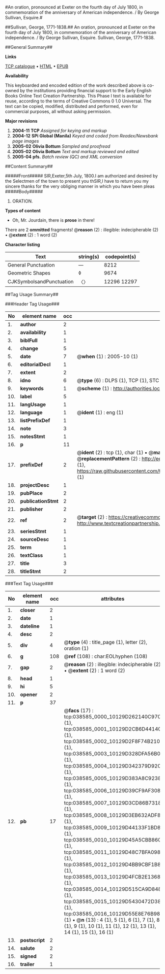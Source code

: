 #An oration, pronounced at Exeter on the fourth day of July 1800, in commemoration of the anniversary of American independence. / By George Sullivan, Esquire.#

##Sullivan, George, 1771-1838.##
An oration, pronounced at Exeter on the fourth day of July 1800, in commemoration of the anniversary of American independence. / By George Sullivan, Esquire.
Sullivan, George, 1771-1838.

##General Summary##

**Links**

[TCP catalogue](http://www.ota.ox.ac.uk/tcp/)  • 
[HTML](http://tei.it.ox.ac.uk/tcp/Texts-HTML/free/N28/N28943.html)  • 
[EPUB](http://tei.it.ox.ac.uk/tcp/Texts-EPUB/free/N28/N28943.epub)

**Availability**

This keyboarded and encoded edition of the
	       work described above is co-owned by the institutions
	       providing financial support to the Early English Books
	       Online Text Creation Partnership. This Phase I text is
	       available for reuse, according to the terms of Creative
	       Commons 0 1.0 Universal. The text can be copied,
	       modified, distributed and performed, even for
	       commercial purposes, all without asking permission.

**Major revisions**

1. __2004-11__ __TCP__ *Assigned for keying and markup*
1. __2004-12__ __SPi Global (Manila)__ *Keyed and coded from Readex/Newsbank page images*
1. __2005-02__ __Olivia Bottum__ *Sampled and proofread*
1. __2005-02__ __Olivia Bottum__ *Text and markup reviewed and edited*
1. __2005-04__ __pfs.__ *Batch review (QC) and XML conversion*

##Content Summary##

#####Front#####
SIR,Exeter,5th July, 1800.I am authorized and desired by the Selectmen of the town to present you thSIR,I have to return you my sincere thanks for the very obliging manner in which you have been pleas
#####Body#####

1. ORATION.

**Types of content**

  * Oh, Mr. Jourdain, there is **prose** in there!

There are 2 **ommitted** fragments! 
 @__reason__ (2) : illegible: indecipherable (2)  •  @__extent__ (2) : 1 word (2)

**Character listing**


|Text|string(s)|codepoint(s)|
|---|---|---|
|General Punctuation|—|8212|
|Geometric Shapes|◊|9674|
|CJKSymbolsandPunctuation|〈〉|12296 12297|

##Tag Usage Summary##

###Header Tag Usage###

|No|element name|occ|attributes|
|---|---|---|---|
|1.|__author__|2||
|2.|__availability__|1||
|3.|__biblFull__|1||
|4.|__change__|5||
|5.|__date__|7| @__when__ (1) : 2005-10 (1)|
|6.|__editorialDecl__|1||
|7.|__extent__|2||
|8.|__idno__|6| @__type__ (6) : DLPS (1), TCP (1), STC (1), NOTIS (1), IMAGE-SET (1), EVANS-CITATION (1)|
|9.|__keywords__|1| @__scheme__ (1) : http://authorities.loc.gov/ (1)|
|10.|__label__|5||
|11.|__langUsage__|1||
|12.|__language__|1| @__ident__ (1) : eng (1)|
|13.|__listPrefixDef__|1||
|14.|__note__|3||
|15.|__notesStmt__|1||
|16.|__p__|11||
|17.|__prefixDef__|2| @__ident__ (2) : tcp (1), char (1)  •  @__matchPattern__ (2) : ([0-9\-]+):([0-9IVX]+) (1), (.+) (1)  •  @__replacementPattern__ (2) : http://eebo.chadwyck.com/downloadtiff?vid=$1&page=$2 (1), https://raw.githubusercontent.com/textcreationpartnership/Texts/master/tcpchars.xml#$1 (1)|
|18.|__projectDesc__|1||
|19.|__pubPlace__|2||
|20.|__publicationStmt__|2||
|21.|__publisher__|2||
|22.|__ref__|2| @__target__ (2) : https://creativecommons.org/publicdomain/zero/1.0/ (1), http://www.textcreationpartnership.org/docs/. (1)|
|23.|__seriesStmt__|1||
|24.|__sourceDesc__|1||
|25.|__term__|1||
|26.|__textClass__|1||
|27.|__title__|3||
|28.|__titleStmt__|2||


###Text Tag Usage###

|No|element name|occ|attributes|
|---|---|---|---|
|1.|__closer__|2||
|2.|__date__|1||
|3.|__dateline__|1||
|4.|__desc__|2||
|5.|__div__|4| @__type__ (4) : title_page (1), letter (2), oration (1)|
|6.|__g__|108| @__ref__ (108) : char:EOLhyphen (108)|
|7.|__gap__|2| @__reason__ (2) : illegible: indecipherable (2)  •  @__extent__ (2) : 1 word (2)|
|8.|__head__|1||
|9.|__hi__|5||
|10.|__opener__|2||
|11.|__p__|37||
|12.|__pb__|17| @__facs__ (17) : tcp:038585_0000_10129D262140C970 (1), tcp:038585_0001_10129D2CB6D44140 (1), tcp:038585_0002_10129D2F8F74B210 (1), tcp:038585_0003_10129D328DFA56B0 (1), tcp:038585_0004_10129D342379D920 (1), tcp:038585_0005_10129D383A8C9238 (1), tcp:038585_0006_10129D39CF9AF308 (1), tcp:038585_0007_10129D3CD86B7318 (1), tcp:038585_0008_10129D3EB632ADF8 (1), tcp:038585_0009_10129D44133F1BD8 (1), tcp:038585_0010_10129D45A5CBB860 (1), tcp:038585_0011_10129D48C7BFA098 (1), tcp:038585_0012_10129D4BB9CBF1B8 (1), tcp:038585_0013_10129D4FCB2E1368 (1), tcp:038585_0014_10129D515CA9D848 (1), tcp:038585_0015_10129D5430472D38 (1), tcp:038585_0016_10129D55E8E76B98 (1)  •  @__n__ (13) : 4 (1), 5 (1), 6 (1), 7 (1), 8 (1), 9 (1), 10 (1), 11 (1), 12 (1), 13 (1), 14 (1), 15 (1), 16 (1)|
|13.|__postscript__|2||
|14.|__salute__|2||
|15.|__signed__|2||
|16.|__trailer__|1||
